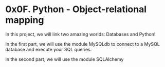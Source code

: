# 0x0F. Python - Object-relational mapping

In this project, we will link two amazing worlds: Databases and Python!

In the first part, we will use the module MySQLdb to connect to a MySQL database and execute your SQL queries.

In the second part, we will use the module SQLAlchemy
